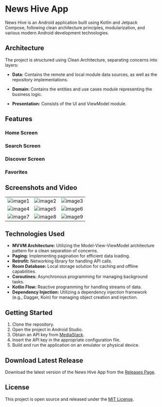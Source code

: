 # News Hive App

News Hive is an Android application built using Kotlin and Jetpack Compose, following clean architecture principles, modularization, and various modern Android development technologies.

## Architecture

The project is structured using Clean Architecture, separating concerns into layers:

- **Data:** Contains the remote and local module data sources, as well as the repository implementations.

- **Domain:** Contains the entities and use cases module representing the business logic.

- **Presentation:** Consists of the UI and ViewModel module.

## Features

### Home Screen

### Search Screen

### Discover Screen

### Favorites

## Screenshots and Video

<table>
  <tr>
    <td><img src="https://github.com/Abdallahx3x/NewsHive/assets/83548062/661082c4-a299-4b24-a567-81dba9cbc4f7" alt="image1"></td>
    <td><img src="https://github.com/Abdallahx3x/NewsHive/assets/83548062/6448ab85-f0c2-4222-8d63-90644b4c5089" alt="image2"></td>
    <td><img src="https://github.com/Abdallahx3x/NewsHive/assets/83548062/3a05e3e8-0523-4fed-9375-0fdf59bd6a21" alt="image3"></td>
  </tr>
  <tr>
    <td><img src="https://github.com/Abdallahx3x/NewsHive/assets/83548062/07018609-90d8-4f1f-802b-82268e2e23cf" alt="image4"></td>
    <td><img src="https://github.com/Abdallahx3x/NewsHive/assets/83548062/037541ef-c13f-458b-b6f9-a7928b0b8bd1" alt="image5"></td>
    <td><img src="https://github.com/Abdallahx3x/NewsHive/assets/83548062/feb5c0fe-73bc-45b7-9731-9e7904b3aa57" alt="image6"></td>
  </tr>
  <tr>
    <td><img src="https://github.com/Abdallahx3x/NewsHive/assets/83548062/101d3789-6736-465c-8e94-db469cf06e3d" alt="image7"></td>
    <td><img src="https://github.com/Abdallahx3x/NewsHive/assets/83548062/1a24dd6f-90f0-4386-842a-df9fa144a710" alt="image8"></td>
    <td><img src="https://github.com/Abdallahx3x/NewsHive/assets/83548062/d2e70ef5-4bd1-45f6-8f50-dc4a963601b7" alt="image9"></td>
  </tr>
</table>

## Technologies Used

- **MVVM Architecture:** Utilizing the Model-View-ViewModel architecture pattern for a clean separation of concerns.
- **Paging:** Implementing pagination for efficient data loading.
- **Retrofit:** Networking library for handling API calls.
- **Room Database:** Local storage solution for caching and offline capabilities.
- **Coroutines:** Asynchronous programming for managing background tasks.
- **Kotlin Flow:** Reactive programming for handling streams of data.
- **Dependency Injection:** Utilizing a dependency injection framework (e.g., Dagger, Koin) for managing object creation and injection.

## Getting Started

1. Clone the repository.
2. Open the project in Android Studio.
3. Obtain an API key from [MediaStack](https://mediastack.com/).
4. Insert the API key in the appropriate configuration file.
5. Build and run the application on an emulator or physical device.

## Download Latest Release

Download the latest version of the News Hive App from the [Releases Page](https://github.com/Abdallahx3x/NewsHive/releases/tag/v1.0.0).

## License

This project is open source and released under the [MIT License](LICENSE).
